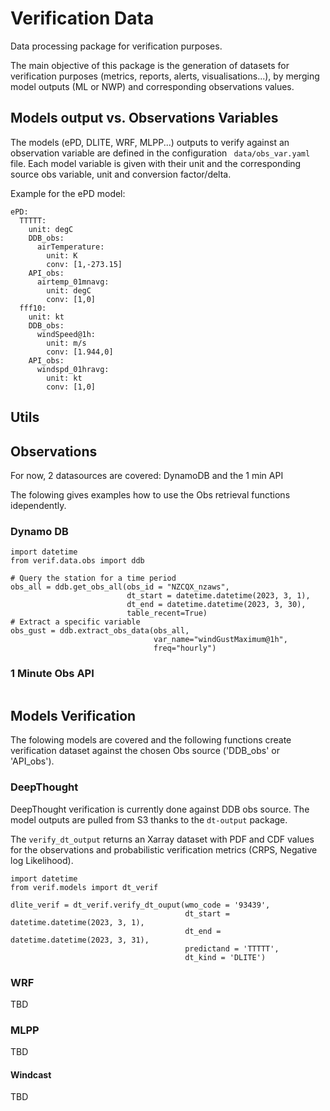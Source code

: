 # Verification Data

Data processing package for verification purposes.

The main objective of this package is the generation of datasets for verification purposes (metrics, reports, alerts, visualisations...), by merging model outputs (ML or NWP) and corresponding observations values.


## Models output vs. Observations Variables

The models (ePD, DLITE, WRF, MLPP...) outputs to verify against an observation variable are defined in the configuration  ``` data/obs_var.yaml``` file.
Each model variable is given with their unit and the corresponding source obs variable, unit and conversion factor/delta.

Example for the ePD model:

``` 
ePD:
  TTTTT:
    unit: degC
    DDB_obs:
      airTemperature:
        unit: K
        conv: [1,-273.15]
    API_obs:
      airtemp_01mnavg:
        unit: degC
        conv: [1,0]
  fff10:
    unit: kt
    DDB_obs:
      windSpeed@1h:
        unit: m/s
        conv: [1.944,0]
    API_obs:
      windspd_01hravg:
        unit: kt
        conv: [1,0] 
```

## Utils



## Observations

For now, 2 datasources are covered: DynamoDB and the 1 min API

The folowing gives examples how to use the Obs retrieval functions idependently.

### Dynamo DB

```
import datetime
from verif.data.obs import ddb 

# Query the station for a time period
obs_all = ddb.get_obs_all(obs_id = "NZCQX_nzaws",
                          dt_start = datetime.datetime(2023, 3, 1),
                          dt_end = datetime.datetime(2023, 3, 30),
                          table_recent=True)
# Extract a specific variable
obs_gust = ddb.extract_obs_data(obs_all, 
                                var_name="windGustMaximum@1h",
                                freq="hourly")

```

### 1 Minute Obs API

```

```


## Models Verification

The folowing models are covered and the following functions create verification dataset against the chosen Obs source ('DDB_obs' or 'API_obs').

### DeepThought

DeepThought verification is currently done against DDB obs source. The model outputs are pulled from S3 thanks to the `dt-output` package.

The `verify_dt_output` returns an Xarray dataset with PDF and CDF values for the observations and probabilistic verification metrics (CRPS, Negative log Likelihood).

```
import datetime
from verif.models import dt_verif

dlite_verif = dt_verif.verify_dt_ouput(wmo_code = '93439',
                                       dt_start = datetime.datetime(2023, 3, 1),
                                       dt_end = datetime.datetime(2023, 3, 31),
                                       predictand = 'TTTTT',
                                       dt_kind = 'DLITE')
```

### WRF

TBD

### MLPP

TBD

#### Windcast

TBD